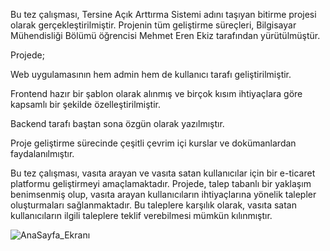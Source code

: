 Bu tez çalışması, Tersine Açık Arttırma Sistemi adını taşıyan bitirme projesi olarak gerçekleştirilmiştir. 
Projenin tüm geliştirme süreçleri, Bilgisayar Mühendisliği Bölümü öğrencisi Mehmet Eren Ekiz tarafından yürütülmüştür.

Projede;

Web uygulamasının hem admin hem de kullanıcı tarafı geliştirilmiştir.

Frontend hazır bir şablon olarak alınmış ve birçok kısım ihtiyaçlara göre kapsamlı bir şekilde özelleştirilmiştir.

Backend tarafı baştan sona özgün olarak yazılmıştır.

Proje geliştirme sürecinde çeşitli çevrim içi kurslar ve dokümanlardan faydalanılmıştır.


Bu tez çalışması, vasıta arayan ve vasıta satan kullanıcılar için bir e-ticaret platformu geliştirmeyi amaçlamaktadır. Projede, talep tabanlı bir yaklaşım benimsenmiş olup, vasıta arayan kullanıcıların ihtiyaçlarına yönelik talepler oluşturmaları sağlanmaktadır. Bu taleplere karşılık olarak, vasıta satan kullanıcıların ilgili taleplere teklif verebilmesi mümkün kılınmıştır.

![AnaSayfa_Ekranı](website-gorseller/Anasayfa_Ekranı_1.png)
